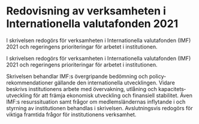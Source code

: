 # Redovisning av verksamheten i Internationella valutafonden 2021

I skrivelsen redogörs för verksamheten i Internationella valutafonden (IMF) 2021 och regeringens prioriteringar för arbetet i institutionen.

I skrivelsen redogörs för verksamheten i Internationella valutafonden (IMF) 2021 och regeringens prioriteringar för arbetet i institutionen.

Skrivelsen behandlar IMF:s övergripande bedömning och policy­rekommendationer gällande den internationella utvecklingen. Vidare beskrivs institutionens arbete med övervakning, utlåning och kapacitets­utveckling för att främja ekonomisk utveckling och finansiell stabilitet. Även IMF:s resurssituation samt frågor om medlemsländernas inflytande i och styrning av institutionen behandlas i skrivelsen. Avslut­ningsvis redogörs för viktiga framtida frågor för institutionens verk­samhet.
